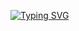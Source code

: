 [![Typing SVG](https://readme-typing-svg.demolab.com/?lines=20%+Hello+o/+I'm+Janaina)](https://git.io/typing-svg)
